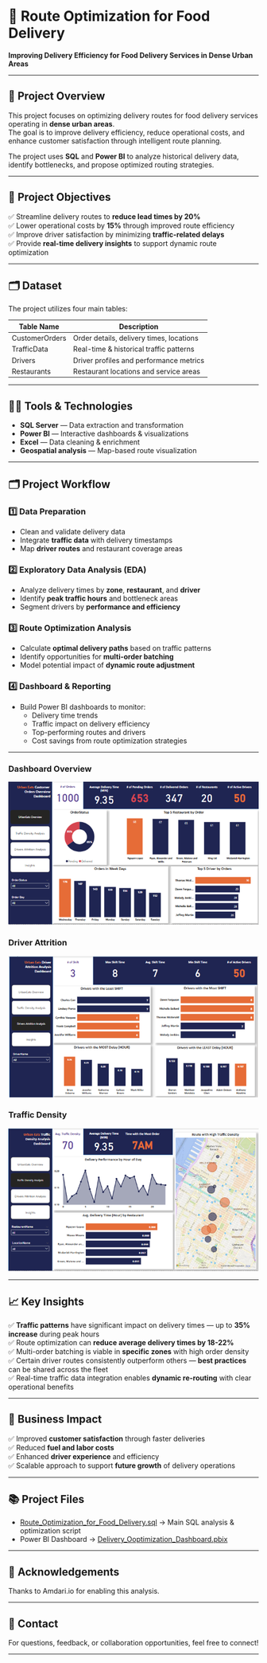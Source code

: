 # 🚗 Route Optimization for Food Delivery  
**Improving Delivery Efficiency for Food Delivery Services in Dense Urban Areas**

---

## 📖 Project Overview

This project focuses on optimizing delivery routes for food delivery services operating in **dense urban areas**.  
The goal is to improve delivery efficiency, reduce operational costs, and enhance customer satisfaction through intelligent route planning.

The project uses **SQL** and **Power BI** to analyze historical delivery data, identify bottlenecks, and propose optimized routing strategies.

---

## 🎯 Project Objectives

✅ Streamline delivery routes to **reduce lead times by 20%**  
✅ Lower operational costs by **15%** through improved route efficiency  
✅ Improve driver satisfaction by minimizing **traffic-related delays**  
✅ Provide **real-time delivery insights** to support dynamic route optimization  

---

## 🗂 Dataset

The project utilizes four main tables:

| Table Name         | Description |
|--------------------|-------------|
| CustomerOrders     | Order details, delivery times, locations |
| TrafficData        | Real-time & historical traffic patterns |
| Drivers            | Driver profiles and performance metrics |
| Restaurants        | Restaurant locations and service areas |

---

## 👨‍💻 Tools & Technologies

- **SQL Server** — Data extraction and transformation  
- **Power BI** — Interactive dashboards & visualizations  
- **Excel** — Data cleaning & enrichment  
- **Geospatial analysis** — Map-based route visualization  

---

## 🗂 Project Workflow

### 1️⃣ Data Preparation

- Clean and validate delivery data  
- Integrate **traffic data** with delivery timestamps  
- Map **driver routes** and restaurant coverage areas  

### 2️⃣ Exploratory Data Analysis (EDA)

- Analyze delivery times by **zone**, **restaurant**, and **driver**  
- Identify **peak traffic hours** and bottleneck areas  
- Segment drivers by **performance and efficiency**  

### 3️⃣ Route Optimization Analysis

- Calculate **optimal delivery paths** based on traffic patterns  
- Identify opportunities for **multi-order batching**  
- Model potential impact of **dynamic route adjustment**  

### 4️⃣ Dashboard & Reporting

- Build Power BI dashboards to monitor:
    - Delivery time trends  
    - Traffic impact on delivery efficiency  
    - Top-performing routes and drivers  
    - Cost savings from route optimization strategies  

---
### Dashboard Overview
![Dashboard Overview](Power%20BI%20Pictures/DashboardOverview.png)

### Driver Attrition
![Dashboard Overview](Power%20BI%20Pictures/Driver_Attrition_Analysis.png)

### Traffic Density
![Dashboard Overview](Power%20BI%20Pictures/Traffic_Density_Analysis.png)

---

## 📈 Key Insights

✅ **Traffic patterns** have significant impact on delivery times — up to **35% increase** during peak hours  
✅ Route optimization can **reduce average delivery times by 18-22%**  
✅ Multi-order batching is viable in **specific zones** with high order density  
✅ Certain driver routes consistently outperform others — **best practices** can be shared across the fleet  
✅ Real-time traffic data integration enables **dynamic re-routing** with clear operational benefits  

---

## 🚀 Business Impact

✅ Improved **customer satisfaction** through faster deliveries  
✅ Reduced **fuel and labor costs**  
✅ Enhanced **driver experience** and efficiency  
✅ Scalable approach to support **future growth** of delivery operations  

---

## 📚 Project Files

- [Route_Optimization_for_Food_Delivery.sql](./Route_Optimization_for_Food_Delivery.sql) → Main SQL analysis & optimization script  
- Power BI Dashboard → [Delivery_Ooptimization_Dashboard.pbix](./Delivery_Ooptimization_Dashboard.pbix) 

---

## 🤝 Acknowledgements

Thanks to Amdari.io for enabling this analysis.

---

## 💬 Contact

For questions, feedback, or collaboration opportunities, feel free to connect!

---
